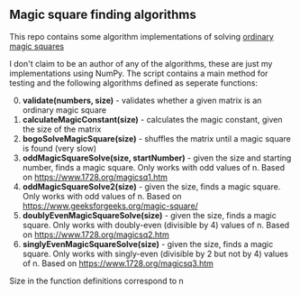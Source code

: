 ## Magic square finding algorithms

This repo contains some algorithm implementations of solving [ordinary magic squares](https://en.wikipedia.org/wiki/Magic_square#Classification_of_magic_squares)

I don't claim to be an author of any of the algorithms, these are just my implementations using NumPy. The script contains a main method for testing and the following algorithms defined as seperate functions:

0. **validate(numbers, size)** - validates whether a given matrix is an ordinary magic square
1. **calculateMagicConstant(size)** - calculates the magic constant, given the size of the matrix
2. **bogoSolveMagicSquare(size)** - shuffles the matrix until a magic square is found (very slow)
3. **oddMagicSquareSolve(size, startNumber)** - given the size and starting number, finds a magic square. Only works with odd values of n. Based on https://www.1728.org/magicsq1.htm
4. **oddMagicSquareSolve2(size)** - given the size, finds a magic square. Only works with odd values of n. Based on https://www.geeksforgeeks.org/magic-square/
5. **doublyEvenMagicSquareSolve(size)** - given the size, finds a magic square. Only works with doubly-even (divisible by 4) values of n. Based on https://www.1728.org/magicsq2.htm
6. **singlyEvenMagicSquareSolve(size)** - given the size, finds a magic square. Only works with singly-even (divisible by 2 but not by 4) values of n. Based on https://www.1728.org/magicsq3.htm



Size in the function definitions correspond to n
